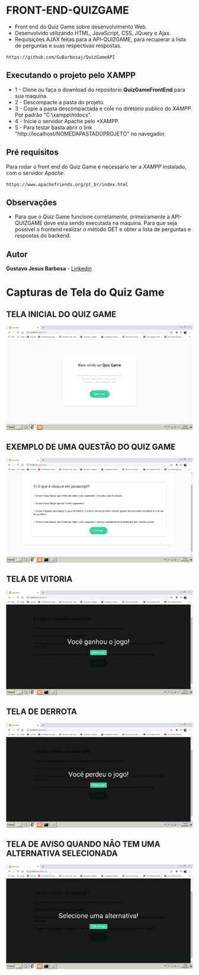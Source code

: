 # FRONT-END-QUIZGAME
* Front end do Quiz Game sobre desenvolvimento Web.  
* Desenvolvido utilizando HTML, JavaScript, CSS, JQuery e Ajax.
* Requisições AJAX feitas para a API-QUIZGAME, para recuperar a lista de perguntas e suas respectivas respostas.

```
https://github.com/GuBarbosaj/QuizGameAPI
```

## Executando o projeto pelo **XAMPP**

* 1 - Clone ou faça o download do repositorio **QuizGameFrontEnd** para sua maquína.
* 2 - Descompacte a pasta do projeto.
* 3 - Copie a pasta descompactada e cole no diretório publico do *XAMPP*. Por padrão "C:\xampp\htdocs".
* 4 - Inicie o servidor Apache pelo *XAMPP.
* 5 - Para testar basta abrir o link "http://localhost/NOMEDAPASTADOPROJETO" no navegador.


## Pré requisitos

Para rodar o front end do Quiz Game é necessário ter a *XAMPP* instalado, com o servidor *Apache*.

```
https://www.apachefriends.org/pt_br/index.html
```

## Observações

* Para que o Quiz Game funcione corretamente, primeiramente a API-QUIZGAME deve esta sendo executada na maquina. Para que seja possivel o frontend realizar o método GET e obter a lista de perguntas e respostas do backend.


## Autor

**Gustavo Jesus Barbosa** - [Linkedin](https://www.linkedin.com/in/gustavo-barbosa-92257a187/)

# Capturas de Tela do Quiz Game

## TELA INICIAL DO QUIZ GAME
![alt text](https://github.com/GuBarbosaj/QuizGameFrontEnd/blob/main/capturas/telaInicial.png)

## EXEMPLO DE UMA QUESTÃO DO QUIZ GAME
![alt text](https://github.com/GuBarbosaj/QuizGameFrontEnd/blob/main/capturas/questao1.png)

## TELA DE VITORIA
![alt text](https://github.com/GuBarbosaj/QuizGameFrontEnd/blob/main/capturas/vitoria.png)

## TELA DE DERROTA
![alt text](https://github.com/GuBarbosaj/QuizGameFrontEnd/blob/main/capturas/derrota.png)

## TELA DE AVISO QUANDO NÂO TEM UMA ALTERNATIVA SELECIONADA
![alt text](https://github.com/GuBarbosaj/QuizGameFrontEnd/blob/main/capturas/nSelecionado.png)
